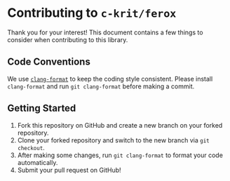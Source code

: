 # Contributing to `c-krit/ferox`

Thank you for your interest! This document contains a few things to consider when contributing to this library.

## Code Conventions

We use [`clang-format`](https://clang.llvm.org/docs/ClangFormat.html) to keep the coding style consistent. Please install `clang-format` and run `git clang-format` before making a commit.

## Getting Started

1. Fork this repository on GitHub and create a new branch on your forked repository.
2. Clone your forked repository and switch to the new branch via `git checkout`.
3. After making some changes, run `git clang-format` to format your code automatically.
4. Submit your pull request on GitHub!